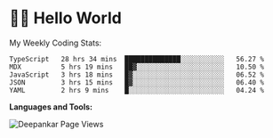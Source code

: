 # 👋🏽 Hello World 

<!--![Deepankar's github stats](https://github-readme-stats.vercel.app/api?username=Deep-Codes&count_private=true&show_icons=true&theme=radical)-->
My Weekly Coding Stats:

<!--START_SECTION:waka-->
```text
TypeScript   28 hrs 34 mins  ██████████████░░░░░░░░░░░   56.27 % 
MDX          5 hrs 19 mins   ██▓░░░░░░░░░░░░░░░░░░░░░░   10.50 % 
JavaScript   3 hrs 18 mins   █▓░░░░░░░░░░░░░░░░░░░░░░░   06.52 % 
JSON         3 hrs 15 mins   █▓░░░░░░░░░░░░░░░░░░░░░░░   06.40 % 
YAML         2 hrs 9 mins    █░░░░░░░░░░░░░░░░░░░░░░░░   04.24 % 
```
<!--END_SECTION:waka-->

**Languages and Tools:**



<p align="left"> <img src="https://komarev.com/ghpvc/?username=Deep-Codes&label=Views&color=blue&style=plastic" alt="Deepankar Page Views" /> </p>
